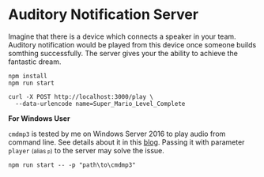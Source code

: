 Auditory Notification Server
===================

Imagine that there is a device which connects a speaker in your team. Auditory notification would be played from this device once someone builds somthing successfully. The server gives your the ability to achieve the fantastic dream.

```
npm install
npm run start

curl -X POST http://localhost:3000/play \
  --data-urlencode name=Super_Mario_Level_Complete
```

**For Windows User**

`cmdmp3` is tested by me on Windows Server 2016 to play audio from command line. See details about it in this [blog](https://lawlessguy.wordpress.com/2015/06/27/update-to-a-command-line-mp3-player-for-windows/). Passing it with parameter `player` <small>(alias `p`)</small> to the server may solve the issue. 

```
npm run start -- -p "path\to\cmdmp3"
```
